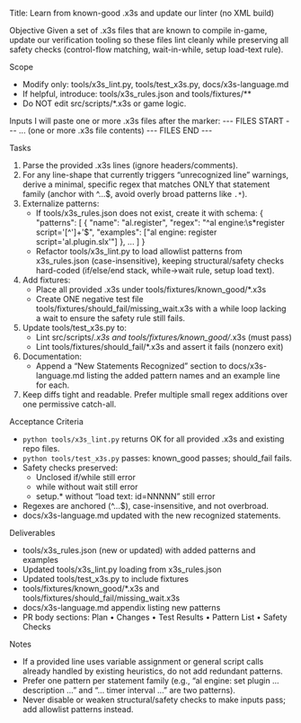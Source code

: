 Title: Learn from known-good .x3s and update our linter (no XML build)

Objective
Given a set of .x3s files that are known to compile in-game, update our verification tooling so these files lint cleanly while preserving all safety checks (control-flow matching, wait-in-while, setup load-text rule).

Scope
- Modify only: tools/x3s_lint.py, tools/test_x3s.py, docs/x3s-language.md
- If helpful, introduce: tools/x3s_rules.json and tools/fixtures/**
- Do NOT edit src/scripts/*.x3s or game logic.

Inputs
I will paste one or more .x3s files after the marker:
--- FILES START ---
... (one or more .x3s file contents)
--- FILES END ---

Tasks
1) Parse the provided .x3s lines (ignore headers/comments).
2) For any line-shape that currently triggers “unrecognized line” warnings, derive a minimal, specific regex that matches ONLY that statement family (anchor with ^…$, avoid overly broad patterns like `.*`).
3) Externalize patterns:
   - If tools/x3s_rules.json does not exist, create it with schema:
     {
       "patterns": [
         { "name": "al.register", "regex": "^al engine:\\s*register script='[^']+'$", "examples": ["al engine: register script='al.plugin.slx'"] },
         ...
       ]
     }
   - Refactor tools/x3s_lint.py to load allowlist patterns from x3s_rules.json (case-insensitive), keeping structural/safety checks hard-coded (if/else/end stack, while→wait rule, setup load text).
4) Add fixtures:
   - Place all provided .x3s under tools/fixtures/known_good/*.x3s
   - Create ONE negative test file tools/fixtures/should_fail/missing_wait.x3s with a while loop lacking a wait to ensure the safety rule still fails.
5) Update tools/test_x3s.py to:
   - Lint src/scripts/*.x3s and tools/fixtures/known_good/*.x3s (must pass)
   - Lint tools/fixtures/should_fail/*.x3s and assert it fails (nonzero exit)
6) Documentation:
   - Append a “New Statements Recognized” section to docs/x3s-language.md listing the added pattern names and an example line for each.
7) Keep diffs tight and readable. Prefer multiple small regex additions over one permissive catch-all.

Acceptance Criteria
- `python tools/x3s_lint.py` returns OK for all provided .x3s and existing repo files.
- `python tools/test_x3s.py` passes: known_good passes; should_fail fails.
- Safety checks preserved:
  - Unclosed if/while still error
  - while without wait still error
  - setup.* without “load text: id=NNNNN” still error
- Regexes are anchored (^…$), case-insensitive, and not overbroad.
- docs/x3s-language.md updated with the new recognized statements.

Deliverables
- tools/x3s_rules.json (new or updated) with added patterns and examples
- Updated tools/x3s_lint.py loading from x3s_rules.json
- Updated tools/test_x3s.py to include fixtures
- tools/fixtures/known_good/*.x3s and tools/fixtures/should_fail/missing_wait.x3s
- docs/x3s-language.md appendix listing new patterns
- PR body sections: Plan • Changes • Test Results • Pattern List • Safety Checks

Notes
- If a provided line uses variable assignment or general script calls already handled by existing heuristics, do not add redundant patterns.
- Prefer one pattern per statement family (e.g., “al engine: set plugin … description …” and “… timer interval …” are two patterns).
- Never disable or weaken structural/safety checks to make inputs pass; add allowlist patterns instead.
